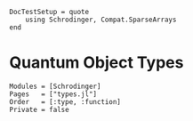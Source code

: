 ```@meta
DocTestSetup = quote
    using Schrodinger, Compat.SparseArrays
end
```
# Quantum Object Types

```@autodocs
Modules = [Schrodinger]
Pages   = ["types.jl"]
Order   = [:type, :function]
Private = false
```
